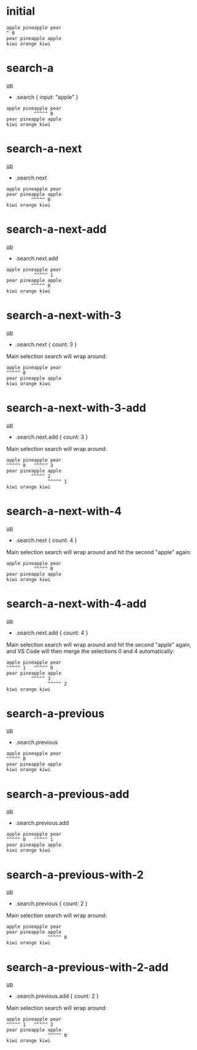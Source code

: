 # initial

```
apple pineapple pear
^ 0
pear pineapple apple
kiwi orange kiwi
```

# search-a
[up](#initial)

- .search { input: "apple" }

```
apple pineapple pear
          ^^^^^ 0
pear pineapple apple
kiwi orange kiwi
```

# search-a-next
[up](#search-a)

- .search.next

```
apple pineapple pear
pear pineapple apple
         ^^^^^ 0
kiwi orange kiwi
```

# search-a-next-add
[up](#search-a)

- .search.next.add

```
apple pineapple pear
          ^^^^^ 1
pear pineapple apple
         ^^^^^ 0
kiwi orange kiwi
```

# search-a-next-with-3
[up](#search-a)

- .search.next { count: 3 }

Main selection search will wrap around:

```
apple pineapple pear
^^^^^ 0
pear pineapple apple
kiwi orange kiwi
```

# search-a-next-with-3-add
[up](#search-a)

- .search.next.add { count: 3 }

Main selection search will wrap around:

```
apple pineapple pear
^^^^^ 0   ^^^^^ 3
pear pineapple apple
         ^^^^^ 2
               ^^^^^ 1
kiwi orange kiwi
```

# search-a-next-with-4
[up](#search-a)

- .search.next { count: 4 }

Main selection search will wrap around and hit the second "apple" again:

```
apple pineapple pear
          ^^^^^ 0
pear pineapple apple
kiwi orange kiwi
```

# search-a-next-with-4-add
[up](#search-a)

- .search.next.add { count: 4 }

Main selection search will wrap around and hit the second "apple" again, and VS
Code will then merge the selections 0 and 4 automatically:

```
apple pineapple pear
^^^^^ 1   ^^^^^ 0
pear pineapple apple
         ^^^^^ 3
               ^^^^^ 2
kiwi orange kiwi
```

# search-a-previous
[up](#search-a)

- .search.previous

```
apple pineapple pear
^^^^^ 0
pear pineapple apple
kiwi orange kiwi
```

# search-a-previous-add
[up](#search-a)

- .search.previous.add

```
apple pineapple pear
^^^^^ 0   ^^^^^ 1
pear pineapple apple
kiwi orange kiwi
```

# search-a-previous-with-2
[up](#search-a)

- .search.previous { count: 2 }

Main selection search will wrap around:

```
apple pineapple pear
pear pineapple apple
               ^^^^^ 0
kiwi orange kiwi
```

# search-a-previous-with-2-add
[up](#search-a)

- .search.previous.add { count: 2 }

Main selection search will wrap around:

```
apple pineapple pear
^^^^^ 1   ^^^^^ 2
pear pineapple apple
               ^^^^^ 0
kiwi orange kiwi
```
